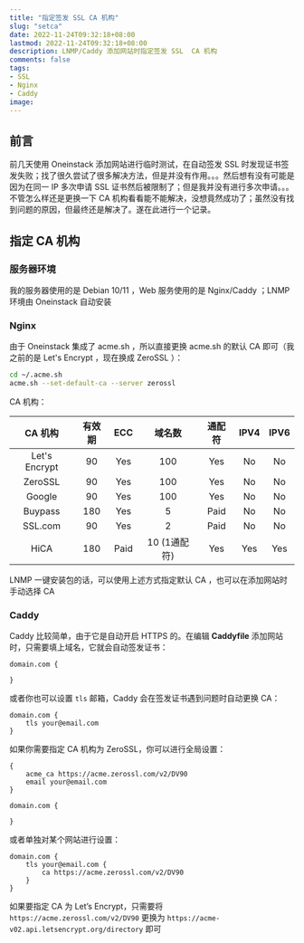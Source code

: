 ```yaml
---
title: "指定签发 SSL CA 机构"
slug: "setca"
date: 2022-11-24T09:32:18+08:00
lastmod: 2022-11-24T09:32:18+08:00
description: LNMP/Caddy 添加网站时指定签发 SSL  CA 机构
comments: false
tags:
- SSL
- Nginx
- Caddy
image: 
---
```


## 前言

前几天使用 Oneinstack 添加网站进行临时测试，在自动签发 SSL 时发现证书签发失败；找了很久尝试了很多解决方法，但是并没有作用。。。然后想有没有可能是因为在同一 IP 多次申请 SSL 证书然后被限制了；但是我并没有进行多次申请。。。不管怎么样还是更换一下 CA 机构看看能不能解决，没想竟然成功了；虽然没有找到问题的原因，但最终还是解决了。遂在此进行一个记录。

<!--more-->

## 指定 CA 机构

### 服务器环境

我的服务器使用的是 Debian 10/11 ，Web 服务使用的是 Nginx/Caddy ；LNMP 环境由 Oneinstack 自动安装

### Nginx

由于 Oneinstack 集成了 acme.sh ，所以直接更换 acme.sh 的默认 CA 即可（我之前的是 Let's Encrypt ，现在换成 ZeroSSL ）：

```bash
cd ~/.acme.sh
acme.sh --set-default-ca --server zerossl
```

CA 机构：

|    CA 机构    |有效期| ECC |   域名数  |通配符|IPV4|IPV6|
|     :--:      | :--:|:--: |    :--:   | :--:|:--:|:--:|
| Let's Encrypt |  90 | Yes |    100    | Yes | No | No |
|    ZeroSSL    |  90 | Yes |    100    | Yes | No | No |
|     Google    |  90 | Yes |    100    | Yes | No | No |
|    Buypass    | 180 | Yes |     5     | Paid| No | No |
|    SSL.com    |  90 | Yes |      2    | Paid| No | No |
|      HiCA     | 180 | Paid|10 (1通配符)|  Yes| Yes| Yes|

LNMP 一键安装包的话，可以使用上述方式指定默认 CA ，也可以在添加网站时手动选择 CA

### Caddy

Caddy 比较简单，由于它是自动开启 HTTPS 的。在编辑 **Caddyfile** 添加网站时，只需要填上域名，它就会自动签发证书：

```caddyfile
domain.com {

}
```

或者你也可以设置 `tls` 邮箱，Caddy 会在签发证书遇到问题时自动更换 CA：

```caddyfile
domain.com {
    tls your@email.com
}
```

如果你需要指定 CA 机构为 ZeroSSL，你可以进行全局设置：

```caddyfile
{
    acme_ca https://acme.zerossl.com/v2/DV90
    email your@email.com
}

domain.com {

}
```

或者单独对某个网站进行设置：

```caddyfile
domain.com {
    tls your@email.com {
        ca https://acme.zerossl.com/v2/DV90
    }
}
```

如果要指定 CA 为 Let’s Encrypt，只需要将 `https://acme.zerossl.com/v2/DV90` 更换为 `https://acme-v02.api.letsencrypt.org/directory` 即可